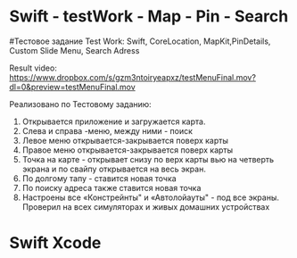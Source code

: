 # Swift - testWork - Map - Pin - Search
#Тестовое задание
Test Work:
Swift, CoreLocation, MapKit,PinDetails, Custom Slide Menu, Search Adress


Result video: 
https://www.dropbox.com/s/gzm3ntoiryeapxz/testMenuFinal.mov?dl=0&preview=testMenuFinal.mov

Реализовано по Тестовому заданию:

1. Открывается приложение и загружается карта.
2. Слева и справа -меню, между ними - поиск
3. Левое меню открывается-закрывается поверх карты
4. Правое меню открывается-закрывается поверх карты
5. Точка на карте - открывает снизу по верх карты вью на четверть экрана и по свайпу открывается на весь экран.
6. По долгому тапу - ставится новая точка
7. По поиску адреса также ставится новая точка
8. Настроены все «Констрейнты" и «Автолойауты" - под все экраны. Проверил на всех симуляторах и живых домашних устройствах

# Swift Xcode
